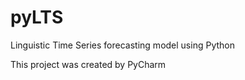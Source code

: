 # pyLTS
 Linguistic Time Series forecasting model using Python
 
 This project was created by PyCharm

